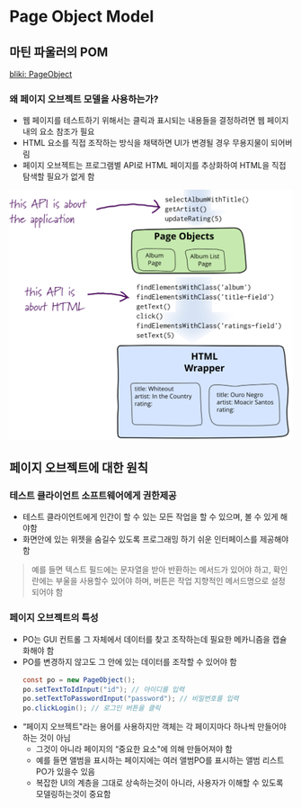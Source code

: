 # Page Object Model

## 마틴 파울러의 POM

[bliki: PageObject](https://martinfowler.com/bliki/PageObject.html)

### 왜 페이지 오브젝트 모델을 사용하는가?

- 웹 페이지를 테스트하기 위해서는 클릭과 표시되는 내용들을 결정하려면 웹 페이지 내의 요소 참조가 필요
- HTML 요소를 직접 조작하는 방식을 채택하면 UI가 변경될 경우 무용지물이 되어버림
- 페이지 오브젝트는 프로그램별 API로 HTML 페이지를 추상화하여 HTML을 직접 탐색할 필요가 없게 함

![images/page_object_model/1.png](images/page_object_model/1.png)

## 페이지 오브젝트에 대한 원칙

### 테스트 클라이언트 소프트웨어에게 권한제공

- 테스트 클라이언트에게 인간이 할 수 있는 모든 작업을 할 수 있으며, 볼 수 있게 해야함
- 화면안에 있는 위젯을 숨길수 있도록 프로그래밍 하기 쉬운 인터페이스를 제공해야 함

> 예를 들면 텍스트 필드에는 문자열을 받아 반환하는 메서드가 있어야 하고, 확인 란에는 부울을 사용할수 있어야 하며, 버튼은 작업 지향적인 메서드명으로 설정되어야 함

### 페이지 오브젝트의 특성

- PO는 GUI 컨트롤 그 자체에서 데이터를 찾고 조작하는데 필요한 메카니즘을 캡슐화해야 함
- PO를 변경하지 않고도 그 안에 있는 데이터를 조작할 수 있어야 함
  ```java
  const po = new PageObject();
  po.setTextToIdInput("id"); // 아이디를 입력
  po.setTextToPasswordInput("password"); // 비밀번호를 입력
  po.clickLogin(); // 로그인 버튼을 클릭
  ```
- “페이지 오브젝트"라는 용어를 사용하지만 객체는 각 페이지마다 하나씩 만들어야 하는 것이 아님
  - 그것이 아니라 페이지의 “중요한 요소"에 의해 만들어져야 함
  - 예를 들면 앨범을 표시하는 페이지에는 여러 앨범PO를 표시하는 앨범 리스트 PO가 있을수 있음
  - 복잡한 UI의 계층을 그대로 상속하는것이 아니라, 사용자가 이해할 수 있도록 모델링하는것이 중요함
